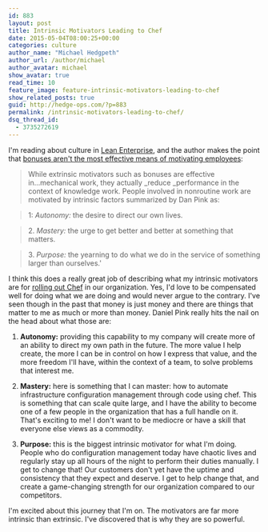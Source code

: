 ```yaml
---
id: 883
layout: post
title: Intrinsic Motivators Leading to Chef
date: 2015-05-04T08:00:25+00:00
categories: culture
author_name: "Michael Hedgpeth"
author_url: /author/michael
author_avatar: michael
show_avatar: true
read_time: 10
feature_image: feature-intrinsic-motivators-leading-to-chef 
show_related_posts: true 
guid: http://hedge-ops.com/?p=883
permalink: /intrinsic-motivators-leading-to-chef/
dsq_thread_id:
  - 3735272619
---
```

I'm reading about culture in [Lean Enterprise](http://amzn.to/1LfPSL8), and the author makes the point that [bonuses aren't the most effective means of motivating employees](https://www.youtube.com/watch?v=u6XAPnuFjJc):

> While extrinsic motivators such as bonuses are effective in...mechanical work, they actually _reduce _performance in the context of knowledge work. People involved in nonroutine work are motivated by intrinsic factors summarized by Dan Pink as:

> 1: _Autonomy:_ the desire to direct our own lives.

> 2. _Mastery:_ the urge to get better and better at something that matters. 

> 3. _Purpose:_ the yearning to do what we do in the service of something larger than ourselves.'

I think this does a really great job of describing what my intrinsic motivators are for [rolling out Chef](/learning-chef-book-review/ "Learning Chef Book Review") in our organization. Yes, I'd love to be compensated well for doing what we are doing and would never argue to the contrary. I've seen though in the past that money is just money and there are things that matter to me as much or more than money. Daniel Pink really hits the nail on the head about what those are:<!--more-->

1. **Autonomy:** providing this capability to my company will create more of an ability to direct my own path in the future. The more value I help create, the more I can be in control on how I express that value, and the more freedom I'll have, within the context of a team, to solve problems that interest me.

2. **Mastery:** here is something that I can master: how to automate infrastructure configuration management through code using chef. This is something that can scale quite large, and I have the ability to become one of a few people in the organization that has a full handle on it. That's exciting to me! I don't want to be mediocre or have a skill that everyone else views as a commodity.

3. **Purpose:** this is the biggest intrinsic motivator for what I'm doing. People who do configuration management today have chaotic lives and regularly stay up all hours of the night to perform their duties manually. I get to change that! Our customers don't yet have the uptime and consistency that they expect and deserve. I get to help change that, and create a game-changing strength for our organization compared to our competitors.

I'm excited about this journey that I'm on. The motivators are far more intrinsic than extrinsic. I've discovered that is why they are so powerful.